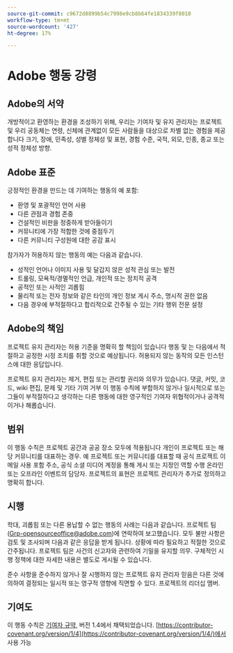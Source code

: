 ```yaml
---
source-git-commit: c9672d8899b54c7998e9cb8b64fe1834339f8010
workflow-type: tm+mt
source-wordcount: '427'
ht-degree: 17%

---
```

# Adobe 행동 강령

## Adobe의 서약

개방적이고 환영하는 환경을 조성하기 위해, 우리는
기여자 및 유지 관리자는 프로젝트 및
우리 공동체는 연령, 신체에 관계없이 모든 사람들을 대상으로 차별 없는 경험을 제공합니다
크기, 장애, 민족성, 성별 정체성 및 표현, 경험 수준,
국적, 외모, 인종, 종교 또는 성적 정체성
방향.

## Adobe 표준

긍정적인 환경을 만드는 데 기여하는 행동의 예
포함:

* 환영 및 포괄적인 언어 사용
* 다른 관점과 경험 존중
* 건설적인 비판을 정중하게 받아들이기
* 커뮤니티에 가장 적합한 것에 중점두기
* 다른 커뮤니티 구성원에 대한 공감 표시

참가자가 허용하지 않는 행동의 예는 다음과 같습니다.

* 성적인 언어나 이미지 사용 및 달갑지 않은 성적 관심 또는
발전
* 트롤링, 모욕적/경멸적인 언급, 개인적 또는 정치적 공격
* 공적인 또는 사적인 괴롭힘
* 물리적 또는 전자 정보와 같은 타인의 개인 정보 게시
주소, 명시적 권한 없음
* 다음 경우에 부적절하다고 합리적으로 간주될 수 있는 기타 행위
전문 설정

## Adobe의 책임

프로젝트 유지 관리자는 허용 기준을 명확히 할 책임이 있습니다
행동 및 는 다음에서 적절하고 공정한 시정 조치를 취할 것으로 예상됩니다.
허용되지 않는 동작의 모든 인스턴스에 대한 응답입니다.

프로젝트 유지 관리자는 제거, 편집 또는 관리할 권리와 의무가 있습니다.
댓글, 커밋, 코드, wiki 편집, 문제 및 기타 기여 거부
이 행동 수칙에 부합하지 않거나 일시적으로 또는
그들이 부적절하다고 생각하는 다른 행동에 대한 영구적인 기여자
위협적이거나 공격적이거나 해롭습니다.

## 범위

이 행동 수칙은 프로젝트 공간과 공공 장소 모두에 적용됩니다
개인이 프로젝트 또는 해당 커뮤니티를 대표하는 경우. 예
프로젝트 또는 커뮤니티를 대표할 때 공식 프로젝트 이메일 사용 포함
주소, 공식 소셜 미디어 계정을 통해 게시 또는 지정인 역할 수행
온라인 또는 오프라인 이벤트의 담당자. 프로젝트의 표현은
프로젝트 관리자가 추가로 정의하고 명확히 합니다.

## 시행

학대, 괴롭힘 또는 다른 용납할 수 없는 행동의 사례는 다음과 같습니다.
프로젝트 팀(Grp-opensourceoffice@adobe.com)에 연락하여 보고했습니다. 모두
불만 사항은 검토 및 조사되며 다음과 같은 응답을 받게 됩니다.
상황에 따라 필요하고 적절한 것으로 간주됩니다. 프로젝트 팀은
사건의 신고자와 관련하여 기밀을 유지할 의무.
구체적인 시행 정책에 대한 자세한 내용은 별도로 게시될 수 있습니다.

준수 사항을 준수하지 않거나 잘 시행하지 않는 프로젝트 유지 관리자
믿음은 다른 것에 의하여 결정되는 일시적 또는 영구적 영향에 직면할 수 있다.
프로젝트의 리더십 멤버.

## 기여도

이 행동 수칙은 [기여자 규약](https://contributor-covenant.org), 버전 1.4에서 채택되었습니다.
[https://contributor-covenant.org/version/1/4](https://contributor-covenant.org/version/1/4/)에서 사용 가능

